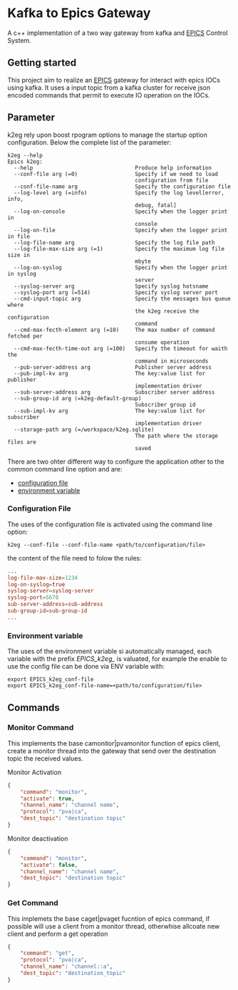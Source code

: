# Kafka to Epics Gateway
A c++ implementation of a two way gateway from kafka and [EPICS](https://epics.anl.gov) Control System.


## Getting started
This project aim to realize an [EPICS](https://epics.anl.gov) gateway for interact with epics IOCs using kafka. It uses a input topic from a kafka cluster for receive json encoded commands that permit to execute IO operation on the IOCs.

## Parameter
k2eg rely upon boost rpogram options to manage the startup option configuration. Below the complete list of the parameter:

```console
k2eg --help
Epics k2eg:
  --help                                Produce help information
  --conf-file arg (=0)                  Specify if we need to load 
                                        configuration from file
  --conf-file-name arg                  Specify the configuration file
  --log-level arg (=info)               Specify the log level[error, info, 
                                        debug, fatal]
  --log-on-console                      Specify when the logger print in 
                                        console
  --log-on-file                         Specify when the logger print in file
  --log-file-name arg                   Specify the log file path
  --log-file-max-size arg (=1)          Specify the maximum log file size in 
                                        mbyte
  --log-on-syslog                       Specify when the logger print in syslog
                                        server
  --syslog-server arg                   Specify syslog hotsname
  --syslog-port arg (=514)              Specify syslog server port
  --cmd-input-topic arg                 Specify the messages bus queue where 
                                        the k2eg receive the configuration 
                                        command
  --cmd-max-fecth-element arg (=10)     The max number of command fetched per 
                                        consume operation
  --cmd-max-fecth-time-out arg (=100)   Specify the timeout for waith the 
                                        command in microseconds
  --pub-server-address arg              Publisher server address
  --pub-impl-kv arg                     The key:value list for publisher 
                                        implementation driver
  --sub-server-address arg              Subscriber server address
  --sub-group-id arg (=k2eg-default-group)
                                        Subscriber group id
  --sub-impl-kv arg                     The key:value list for subscriber 
                                        implementation driver
  --storage-path arg (=/workspace/k2eg.sqlite)
                                        The path where the storage files are 
                                        saved
```

There are two ohter different way to configure the application other to the common command line option and are:
* [configuration file](#configuration-file)
* [environment variable](#environment-variable)

### Configuration File
The uses of the configuration file is activated using the command line option:
```console
k2eg --conf-file --conf-file-name <path/to/configuration/file>
```
the content of the file need to folow the rules:
```conf
...
log-file-max-size=1234
log-on-syslog=true
syslog-server=syslog-server
syslog-port=5678
sub-server-address=sub-address
sub-group-id=sub-group-id
...
```

### Environment variable
The uses of the environment variable si automatically managed, each variable with the prefix *EPICS_k2eg_* is valuated, for example the enable to use  the config file can be done via ENV variable with:
``` console
export EPICS_k2eg_conf-file
export EPICS_k2eg_conf-file-name=<path/to/configuration/file>
```

## Commands

### Monitor Command
This implements the base camonitor|pvamonitor function of epics client, create a monitor thread into the gateway that send over the destination topic the received values.

Monitor Activation
```json
{
    "command": "monitor",
    "activate": true,
    "channel_name": "channel name",
    "protocol": "pva|ca",
    "dest_topic": "destination topic"
}
```

Monitor deactivation
```json
{
    "command": "monitor",
    "activate": false,
    "channel_name": "channel name",
    "dest_topic": "destination topic"
}
```

### Get Command
This implemets the base caget|pvaget fucntion of epics command, if possible will use a client from a monitor thread, otherwhise allcoate new client and perform a get operation
```json
{
    "command": "get",
    "protocol": "pva|ca",
    "channel_name": "channel::a",
    "dest_topic": "destination_topic"
}
```